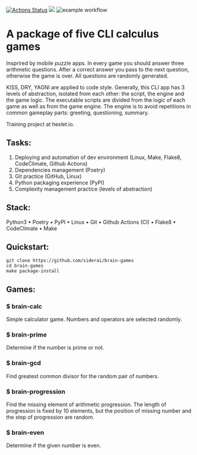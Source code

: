 [![Actions Status](https://github.com/siderai/python-project-lvl1/workflows/hexlet-check/badge.svg)](https://github.com/siderai/python-project-lvl1/actions) <a href="https://codeclimate.com/github/siderai/python-project-lvl1/maintainability"><img src="https://api.codeclimate.com/v1/badges/c8574923098dd1fdd82b/maintainability" /></a> ![example workflow](https://github.com/siderai/python-project-lvl1/actions/workflows/brain-games.yml/badge.svg)
# A package of five CLI calculus games

Insprired by mobile puzzle apps. In every game you should answer three arithmetic questions. After a correct answer you pass to the next question, otherwise the game is over.  All questions are randomly generated. 

KISS, DRY, YAGNI are applied to code style. Generally, this CLI app has 3 levels of abstraction, isolated from each other: the script, the engine and the game logic. The executable scripts are divided from the logic of each game as well as from the game engine. The engine is to avoid repetitions in common gameplay parts: greeting, questioning, summary.

Training project at hexlet.io.
## Tasks: 
1. Deploying and automation of dev environment (Linux, Make, Flake8, CodeClimate, Github Actions)
2. Dependencies management (Poetry)
3. Git practice (GitHub, Linux)
4. Python packaging experience (PyPI)
5. Complexity management practice (levels of abstraction)

## Stack:

Python3
• Poetry
• PyPI
• Linux
• Git
• Github Actions (CI)
• Flake8
• CodeClimate
• Make

## Quickstart:

``` 
git clone https://github.com/siderai/brain-games
cd brain-games
make package-install
```

## Games:
### $ brain-calc

Simple calculator game. Numbers and operators are selected randomly.

### $ brain-prime

Determine if the number is prime or not.

### $ brain-gcd

Find greatest common divisor for the random pair of numbers.
 
### $ brain-progression

Find the missing element of arithmetic progression. The length of progression is fixed by 10 elements, but the position of missing number and the step of progression are random.

### $ brain-even

Determine if the given number is even.

